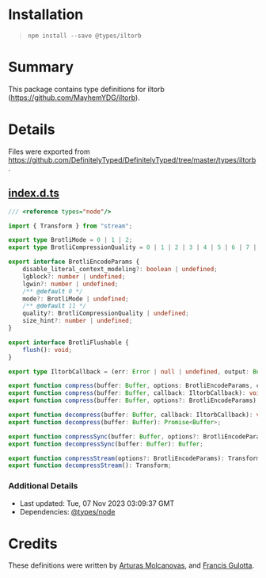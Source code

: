 # Installation
> `npm install --save @types/iltorb`

# Summary
This package contains type definitions for iltorb (https://github.com/MayhemYDG/iltorb).

# Details
Files were exported from https://github.com/DefinitelyTyped/DefinitelyTyped/tree/master/types/iltorb.
## [index.d.ts](https://github.com/DefinitelyTyped/DefinitelyTyped/tree/master/types/iltorb/index.d.ts)
````ts
/// <reference types="node"/>

import { Transform } from "stream";

export type BrotliMode = 0 | 1 | 2;
export type BrotliCompressionQuality = 0 | 1 | 2 | 3 | 4 | 5 | 6 | 7 | 8 | 9 | 10 | 11;

export interface BrotliEncodeParams {
    disable_literal_context_modeling?: boolean | undefined;
    lgblock?: number | undefined;
    lgwin?: number | undefined;
    /** @default 0 */
    mode?: BrotliMode | undefined;
    /** @default 11 */
    quality?: BrotliCompressionQuality | undefined;
    size_hint?: number | undefined;
}

export interface BrotliFlushable {
    flush(): void;
}

export type IltorbCallback = (err: Error | null | undefined, output: Buffer) => void;

export function compress(buffer: Buffer, options: BrotliEncodeParams, callback: IltorbCallback): void;
export function compress(buffer: Buffer, callback: IltorbCallback): void;
export function compress(buffer: Buffer, options?: BrotliEncodeParams): Promise<Buffer>;

export function decompress(buffer: Buffer, callback: IltorbCallback): void;
export function decompress(buffer: Buffer): Promise<Buffer>;

export function compressSync(buffer: Buffer, options?: BrotliEncodeParams): Buffer;
export function decompressSync(buffer: Buffer): Buffer;

export function compressStream(options?: BrotliEncodeParams): Transform & BrotliFlushable;
export function decompressStream(): Transform;

````

### Additional Details
 * Last updated: Tue, 07 Nov 2023 03:09:37 GMT
 * Dependencies: [@types/node](https://npmjs.com/package/@types/node)

# Credits
These definitions were written by [Arturas Molcanovas](https://github.com/Alorel), and [Francis Gulotta](https://github.com/reconbot).
